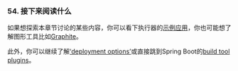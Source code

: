 ### 54. 接下来阅读什么
如果想探索本章节讨论的某些内容，你可以看下执行器的[示例应用](https://github.com/spring-projects/spring-boot/tree/v1.4.1.RELEASE/spring-boot-samples)，你也可能想了解图形工具比如[Graphite](http://graphite.wikidot.com/)。

此外，你可以继续了解[‘deployment options’](http://docs.spring.io/spring-boot/docs/1.4.1.RELEASE/reference/htmlsingle/#deployment)或直接跳到Spring Boot的[build tool plugins](http://docs.spring.io/spring-boot/docs/1.4.1.RELEASE/reference/htmlsingle/#build-tool-plugins)。
